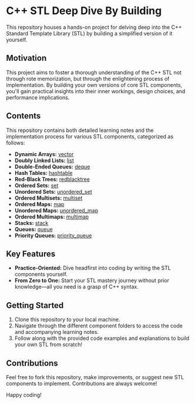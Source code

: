 # C++ STL Deep Dive By Building

This repository houses a hands-on project for delving deep into the C++ Standard Template Library (STL) by building a simplified version of it yourself.

## Motivation

This project aims to foster a thorough understanding of the C++ STL not through rote memorization, but through the enlightening process of implementation. By building your own versions of core STL components, you'll gain practical insights into their inner workings, design choices, and performance implications.

## Contents

This repository contains both detailed learning notes and the implementation process for various STL components, categorized as follows:

- **Dynamic Arrays:** [vector](./vector/vecor.md)
- **Doubly Linked Lists:** [list](./list/list.md)
- **Double-Ended Queues:** [deque](./deque/deque.md)
- **Hash Tables:** [hashtable](./hashtable/hashtable.md)
- **Red-Black Trees:** [redblacktree](./redblacktree/redblacktree.md)
- **Ordered Sets:** [set](./set/set.md)
- **Unordered Sets:** [unordered_set](./unordered_set/unordered_set.md)
- **Ordered Multisets:** [multiset](./multiset/multiset.md)
- **Ordered Maps:** [map](./map/map.md)
- **Unordered Maps:** [unordered_map](./unordered_map/unordered_map.md)
- **Ordered Multimaps:** [multimap](./multimap/multimap.md)
- **Stacks:** [stack](./stack)
- **Queues:** [queue](./queue)
- **Priority Queues:** [priority_queue](./priority_queue)

## Key Features

* **Practice-Oriented:** Dive headfirst into coding by writing the STL components yourself.
* **From Zero to One:**  Start your STL mastery journey without prior knowledge—all you need is a grasp of C++ syntax. 

## Getting Started

1. Clone this repository to your local machine.
2. Navigate through the different component folders to access the code and accompanying learning notes.
3. Follow along with the provided code examples and explanations to build your own STL from scratch!

## Contributions

Feel free to fork this repository, make improvements, or suggest new STL components to implement.  Contributions are always welcome! 

Happy coding!
